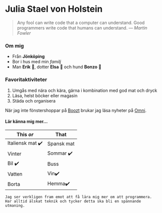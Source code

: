 # Julia Stael von Holstein
> Any fool can write code that a computer can understand. Good programmers write code that humans can understand. ― *Martin Fowler*


### Om mig

- Från **Jönköping** 
- Bor i hus med min *familj*
- Man **Erik** 👨, dotter **Elsa** 👶 och hund **Bonzo** 🐶

### Favoritaktiviteter 

1. Umgås med nära och kära, gärna i kombination med god mat och dryck
2. Läsa, helst böcker eller magasin
3. Städa och organisera

När jag inte fönstershoppar på [Boozt](https://boozt.com) brukar jag läsa nyheter på [Omni](https://omni.se).

#### Lär känna mig mer...

This    *or*| That
----- | -----
Italiensk mat ✔️ | Spansk mat
Vinter | Sommar ✔️
Bil ✔️ | Buss
Vatten|Vin✔️
Borta|Hemma✔️


```Om mig
Jag ser verkligen fram emot att få lära mig mer om att programmera. 
Har alltid älskat teknik och tycker detta ska bli en spännande utmaning.
